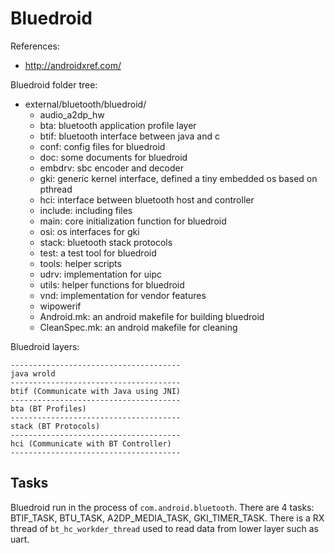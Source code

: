 # Bluedroid

References:
- http://androidxref.com/

Bluedroid folder tree:
- external/bluetooth/bluedroid/
  - audio_a2dp_hw
  - bta: bluetooth application profile layer
  - btif: bluetooth interface between java and c
  - conf: config files for bluedroid
  - doc: some documents for bluedroid
  - embdrv: sbc encoder and decoder
  - gki: generic kernel interface, defined a tiny embedded os based on pthread
  - hci: interface between bluetooth host and controller
  - include: including files
  - main: core initialization function for bluedroid
  - osi: os interfaces for gki
  - stack: bluetooth stack protocols
  - test: a test tool for bluedroid
  - tools: helper scripts
  - udrv: implementation for uipc
  - utils: helper functions for bluedroid
  - vnd: implementation for vendor features
  - wipowerif
  - Android.mk: an android makefile for building bluedroid
  - CleanSpec.mk: an android makefile for cleaning

Bluedroid layers:
```
--------------------------------------
java wrold
--------------------------------------
btif (Communicate with Java using JNI)
--------------------------------------
bta (BT Profiles)
--------------------------------------
stack (BT Protocols)
--------------------------------------
hci (Communicate with BT Controller)
--------------------------------------
```

## Tasks

Bluedroid run in the process of `com.android.bluetooth`.
There are 4 tasks: BTIF_TASK, BTU_TASK, A2DP_MEDIA_TASK, GKI_TIMER_TASK. 
There is a RX thread of `bt_hc_workder_thread` used to read data from lower layer such as uart.





